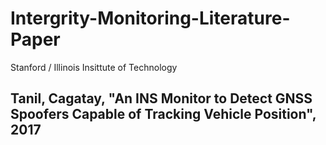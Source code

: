 # Intergrity-Monitoring-Literature-Paper


Stanford / Illinois Insittute of Technology
## Tanil, Cagatay, "An INS Monitor to Detect GNSS Spoofers Capable of Tracking Vehicle Position", 2017
